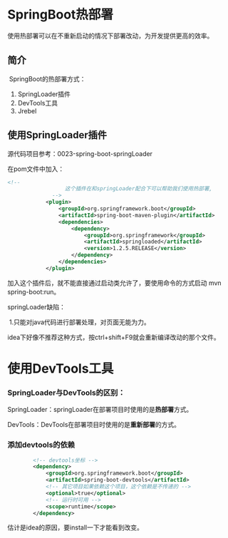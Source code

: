 # SpringBoot热部署

​	使用热部署可以在不重新启动的情况下部署改动，为开发提供更高的效率。

## 简介

​	SpringBoot的热部署方式：

1. SpringLoader插件
2. DevTools工具
3. Jrebel

## 使用SpringLoader插件

源代码项目参考：0023-spring-boot-springLoader

在pom文件中加入：

```xml
<!--
                  这个插件在和springLoader配合下可以帮助我们使用热部署,
              -->
            <plugin>
                <groupId>org.springframework.boot</groupId>
                <artifactId>spring-boot-maven-plugin</artifactId>
                <dependencies>
                    <dependency>
                        <groupId>org.springframework</groupId>
                        <artifactId>springloaded</artifactId>
                        <version>1.2.5.RELEASE</version>
                    </dependency>
                </dependencies>
            </plugin>
```

加入这个插件后，就不能直接通过启动类允许了，要使用命令的方式启动 mvn spring-boot:run。

springLoader缺陷：

​	1.只能对java代码进行部署处理，对页面无能为力。

​	idea下好像不推荐这种方式，按ctrl+shift+F9就会重新编译改动的那个文件。



# 使用DevTools工具

### SpringLoader与DevTools的区别：

SpringLoader：springLoader在部署项目时使用的是**热部署**方式。

DevTools：DevTools在部署项目时使用的是**重新部署**的方式。

### 添加devtools的依赖

```xml
        <!-- devtools坐标 -->
        <dependency>
            <groupId>org.springframework.boot</groupId>
            <artifactId>spring-boot-devtools</artifactId>
            <!-- 其它项目如果依赖这个项目，这个依赖是不传递的 -->
            <optional>true</optional>
            <!-- 运行时可用 -->
            <scope>runtime</scope>
        </dependency>
```

估计是idea的原因，要install一下才能看到改变。